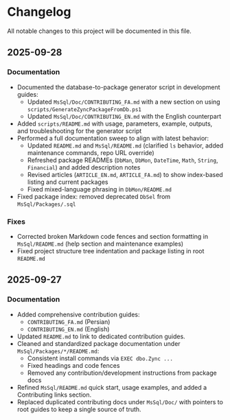 # Changelog

All notable changes to this project will be documented in this file.

## 2025-09-28

### Documentation
- Documented the database-to-package generator script in development guides:
  - Updated `MsSql/Doc/CONTRIBUTING_FA.md` with a new section on using `scripts/GenerateZyncPackageFromDb.ps1`
  - Updated `MsSql/Doc/CONTRIBUTING_EN.md` with the English counterpart
- Added `scripts/README.md` with usage, parameters, example, outputs, and troubleshooting for the generator script
 - Performed a full documentation sweep to align with latest behavior:
   - Updated `README.md` and `MsSql/README.md` (clarified `ls` behavior, added maintenance commands, repo URL override)
   - Refreshed package READMEs (`DbMan`, `DbMon`, `DateTime`, `Math`, `String`, `Financial`) and added description notes
   - Revised articles (`ARTICLE_EN.md`, `ARTICLE_FA.md`) to show index-based listing and current packages
   - Fixed mixed-language phrasing in `DbMon/README.md`
 - Fixed package index: removed deprecated `DbSel` from `MsSql/Packages/.sql`

### Fixes
- Corrected broken Markdown code fences and section formatting in `MsSql/README.md` (help section and maintenance examples)
- Fixed project structure tree indentation and package listing in root `README.md`

## 2025-09-27

### Documentation
- Added comprehensive contribution guides:
  - `CONTRIBUTING_FA.md` (Persian)
  - `CONTRIBUTING_EN.md` (English)
- Updated `README.md` to link to dedicated contribution guides.
- Cleaned and standardized package documentation under `MsSql/Packages/*/README.md`:
  - Consistent install commands via `EXEC dbo.Zync ...`
  - Fixed headings and code fences
  - Removed any contribution/development instructions from package docs
- Refined `MsSql/README.md` quick start, usage examples, and added a Contributing links section.
- Replaced duplicated contributing docs under `MsSql/Doc/` with pointers to root guides to keep a single source of truth.

